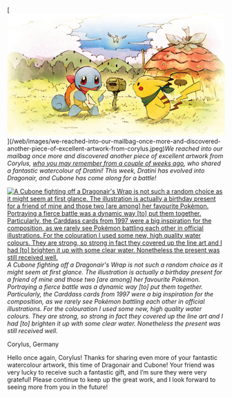 

[![We reached into our mailbag once more and discovered another piece of excellent artwork from Corylus, [who you may remember from a couple of weeks ago](https://johto.substack.com/p/vol2-25), who shared a fantastic watercolour of Dratini! This week, Dratini has evolved into Dragonair, and Cubone has come along for a battle!](/web/images/we-reached-into-our-mailbag-once-more-and-discovered-another-piece-of-excellent-artwork-from-corylus.jpeg)](/web/images/we-reached-into-our-mailbag-once-more-and-discovered-another-piece-of-excellent-artwork-from-corylus.jpeg)*We reached into our mailbag once more and discovered another piece of excellent artwork from Corylus, [who you may remember from a couple of weeks ago](https://johto.substack.com/p/vol2-25), who shared a fantastic watercolour of Dratini! This week, Dratini has evolved into Dragonair, and Cubone has come along for a battle!*





[![A Cubone fighting off a Dragonair's Wrap is not such a random choice as it might seem at first glance. The illustration is actually a birthday present for a friend of mine and those two \[are among\] her favourite Pokémon. Portraying a fierce battle was a dynamic way \[to\] put them together. Particularly, the Carddass cards from 1997 were a big inspiration for the composition, as we rarely see Pokémon battling each other in official illustrations. For the colouration I used some new, high quality water colours. They are strong, so strong in fact they covered up the line art and I had \[to\] brighten it up with some clear water. Nonetheless the present was still received well.](/web/images/a-cubone-fighting-off-a-dragonairs-wrap-is-not-such-a-random-choice-as-it-might-seem-at-first-glance.jpeg)](/web/images/a-cubone-fighting-off-a-dragonairs-wrap-is-not-such-a-random-choice-as-it-might-seem-at-first-glance.jpeg)*A Cubone fighting off a Dragonair's Wrap is not such a random choice as it might seem at first glance. The illustration is actually a birthday present for a friend of mine and those two \[are among\] her favourite Pokémon. Portraying a fierce battle was a dynamic way \[to\] put them together. Particularly, the Carddass cards from 1997 were a big inspiration for the composition, as we rarely see Pokémon battling each other in official illustrations. For the colouration I used some new, high quality water colours. They are strong, so strong in fact they covered up the line art and I had \[to\] brighten it up with some clear water. Nonetheless the present was still received well.*



Corylus, Germany

Hello once again, Corylus! Thanks for sharing even more of your fantastic watercolour artwork, this time of Dragonair and Cubone! Your friend was very lucky to receive such a fantastic gift, and I’m sure they were very grateful! Please continue to keep up the great work, and I look forward to seeing more from you in the future!